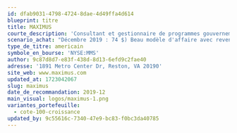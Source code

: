 ```yaml
---
id: dfab9031-4798-4724-8dae-4d49ffa4d614
blueprint: titre
title: MAXIMUS
courte_description: 'Consultant et gestionnaire de programmes gouvernementaux'
scenario_achat: "Décembre 2019 : 74 $) Beau modèle d'affaire avec revenus récurrents.  Leader dans la gestion de programmes gouvernementaux, principalement aux USA, UK et Australie. Excellent historique et beau bilan, même après une grosse acquisition nov 2018. Coûts de permutation (switching costs) élevés, expertise et relations de longue date avec gouvernements = barrières à l'entrée. Contrats de plusieurs années assurent stabilité et prévisibilité  des revenus. Activités peu cycliques, voire anti-cycliques car santé et emplois. Risque = pertes de contrats, lancement d'un projet coûteux et non rentables au début. Dégage flux libres importants. Croissance lente mais constante. Mérite une légère prime face au marché."
type_de_titre: americain
symbole_en_bourse: 'NYSE:MMS'
author: 9c87d8d7-e83f-438d-8d13-6efd9c2fae40
adresse: '1891 Metro Center Dr, Reston, VA 20190'
site_web: www.maximus.com
updated_at: 1723042067
slug: maximus
date_de_recommandation: 2019-12
main_visual: logos/maximus-1.png
variantes_portefeuille:
  - cote-100-croissance
updated_by: 9c55616c-7340-47e9-bc83-f0bc3da40785
---
```

